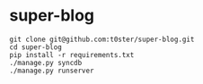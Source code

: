 super-blog
==========

```
git clone git@github.com:t0ster/super-blog.git
cd super-blog
pip install -r requirements.txt
./manage.py syncdb
./manage.py runserver
```

